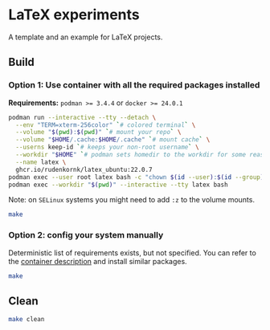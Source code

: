 # LaTeX experiments

A template and an example for LaTeX projects.

## Build

### Option 1: Use container with all the required packages installed

**Requirements:** `podman >= 3.4.4` or `docker >= 24.0.1`

```bash
podman run --interactive --tty --detach \
  --env "TERM=xterm-256color" `# colored terminal` \
  --volume "$(pwd):$(pwd)" `# mount your repo` \
  --volume "$HOME/.cache:$HOME/.cache" `# mount cache` \
  --userns keep-id `# keeps your non-root username` \
  --workdir "$HOME" `# podman sets homedir to the workdir for some reason` \
  --name latex \
  ghcr.io/rudenkornk/latex_ubuntu:22.0.7
podman exec --user root latex bash -c "chown $(id --user):$(id --group) $HOME"
podman exec --workdir "$(pwd)" --interactive --tty latex bash
```

Note: on `SELinux` systems you might need to add `:z` to the volume mounts.

```bash
make
```

### Option 2: config your system manually

Deterministic list of requirements exists, but not specified.
You can refer to the [container description](https://github.com/rudenkornk/latex_image) and install similar packages.

```bash
make
```

## Clean

```bash
make clean
```
